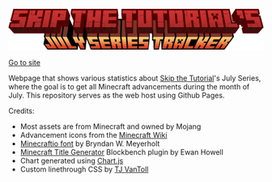 <p align="center"><img src="assets/logo.png" alt="Site logo"/></p>

[Go to site](https://val-int1.github.io/skip_july_tracker)

Webpage that shows various statistics about [Skip the Tutorial](https://www.youtube.com/@skipthetutorial)'s July Series, where the goal is to get all Minecraft advancements during the month of July. This repository serves as the web host using Github Pages.

Credits:
 - Most assets are from Minecraft and owned by Mojang
 - Advancement icons from the [Minecraft Wiki](https://minecraft.wiki/)
 - [Minecraftio font](https://fontstruct.com/fontstructions/show/1655227/minecraftio) by Bryndan W. Meyerholt
 - [Minecraft Title Generator](https://ewanhowell.com/plugins/minecraft-title-generator/) Blockbench plugin by Ewan Howell
 - Chart generated using [Chart.js](https://www.chartjs.org/)
 - Custom linethrough CSS by [TJ VanToll](https://www.tjvantoll.com/2013/09/12/building-custom-text-strikethroughs-with-css/#how-to-do-it-today-and-better)